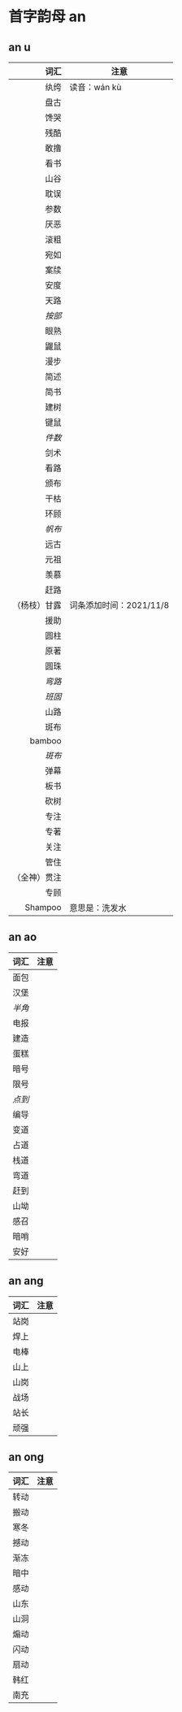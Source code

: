 # 首字韵母 an
## an u
|词汇|注意|
|----:|----|
|纨绔|读音：wán kù|
|盘古||
|馋哭||
|残酷||
|敢撸||
|看书||
|山谷||
|耽误||
|参数||
|厌恶||
|滚粗||
|宛如||
|案牍||
|安度||
|天路||
|_按部_||
|眼熟||
|鼹鼠||
|漫步||
|简述||
|简书||
|建树||
|键鼠||
|_件数_||
|剑术||
|看路||
|颁布||
|干枯||
|环顾||
|_帆布_||
|远古||
|元祖||
|羡慕||
|赶路||
|（杨枝）甘露|词条添加时间：2021/11/8|
|援助||
|圆柱||
|原著||
|圆珠||
|_弯路_||
|*班固*||
|山路||
|斑布||
|bamboo||
|_斑布_||
|弹幕||
|板书||
|砍树||
|专注||
|专著||
|关注||
|管住||
|（全神）贯注||
|专顾||
|Shampoo|意思是：洗发水|

## an ao
|词汇|注意|
|----:|----|
|面包||
|汉堡||
|*半角*||
|电报||
|建造||
|蛋糕||
|暗号||
|限号||
|*点到*||
|编导||
|变道||
|占道||
|栈道||
|弯道||
|赶到||
|山坳||
|感召||
|暗哨||
|安好||

## an ang
|词汇|注意|
|----:|----|
|站岗||
|焊上||
|电棒||
|山上||
|山岗||
|战场||
|站长||
|顽强||

## an ong
|词汇|注意|
|----:|----|
|转动||
|搬动||
|寒冬||
|撼动||
|渐冻||
|暗中||
|感动||
|山东||
|山洞||
|煽动||
|闪动||
|扇动||
|韩红||
|南充||